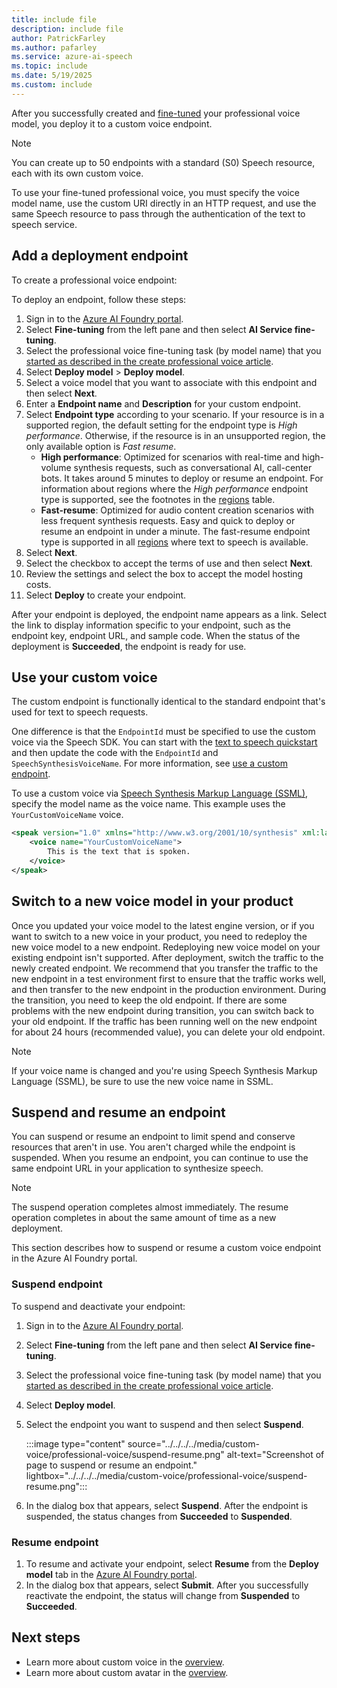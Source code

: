 ```yaml
---
title: include file
description: include file
author: PatrickFarley
ms.author: pafarley
ms.service: azure-ai-speech
ms.topic: include
ms.date: 5/19/2025
ms.custom: include
---
```


After you successfully created and [fine-tuned](../../../../professional-voice-train-voice.md) your professional voice model, you deploy it to a custom voice endpoint. 

> [!NOTE]
> You can create up to 50 endpoints with a standard (S0) Speech resource, each with its own custom voice.

To use your fine-tuned professional voice, you must specify the voice model name, use the custom URI directly in an HTTP request, and use the same Speech resource to pass through the authentication of the text to speech service.

## Add a deployment endpoint

To create a professional voice endpoint:

To deploy an endpoint, follow these steps:
1. Sign in to the [Azure AI Foundry portal](https://ai.azure.com/?cid=learnDocs).
1. Select **Fine-tuning** from the left pane and then select **AI Service fine-tuning**.
1. Select the professional voice fine-tuning task (by model name) that you [started as described in the create professional voice article](/azure/ai-services/speech-service/professional-voice-create-project).
1. Select **Deploy model** > **Deploy model**. 
1. Select a voice model that you want to associate with this endpoint and then select **Next**.  
1. Enter a **Endpoint name** and **Description** for your custom endpoint.
1. Select **Endpoint type** according to your scenario. If your resource is in a supported region, the default setting for the endpoint type is *High performance*. Otherwise, if the resource is in an unsupported region, the only available option is *Fast resume*.
   - **High performance**: Optimized for scenarios with real-time and high-volume synthesis requests, such as conversational AI, call-center bots. It takes around 5 minutes to deploy or resume an endpoint. For information about regions where the *High performance* endpoint type is supported, see the footnotes in the [regions](../../../../regions.md#regions) table. 
   - **Fast-resume**: Optimized for audio content creation scenarios with less frequent synthesis requests. Easy and quick to deploy or resume an endpoint in under a minute. The fast-resume endpoint type is supported in all [regions](../../../../regions.md#regions) where text to speech is available.
1. Select **Next**.
1. Select the checkbox to accept the terms of use and then select **Next**.
1. Review the settings and select the box to accept the model hosting costs.
1. Select **Deploy** to create your endpoint.

After your endpoint is deployed, the endpoint name appears as a link. Select the link to display information specific to your endpoint, such as the endpoint key, endpoint URL, and sample code. When the status of the deployment is **Succeeded**, the endpoint is ready for use.

## Use your custom voice

The custom endpoint is functionally identical to the standard endpoint that's used for text to speech requests. 

One difference is that the `EndpointId` must be specified to use the custom voice via the Speech SDK. You can start with the [text to speech quickstart](../../../../get-started-text-to-speech.md) and then update the code with the `EndpointId` and `SpeechSynthesisVoiceName`. For more information, see [use a custom endpoint](../../../../how-to-speech-synthesis.md#use-a-custom-endpoint).

To use a custom voice via [Speech Synthesis Markup Language (SSML)](../../../../speech-synthesis-markup-voice.md#use-voice-elements), specify the model name as the voice name. This example uses the `YourCustomVoiceName` voice. 

```xml
<speak version="1.0" xmlns="http://www.w3.org/2001/10/synthesis" xml:lang="en-US">
    <voice name="YourCustomVoiceName">
        This is the text that is spoken. 
    </voice>
</speak>
```

## Switch to a new voice model in your product

Once you updated your voice model to the latest engine version, or if you want to switch to a new voice in your product, you need to redeploy the new voice model to a new endpoint. Redeploying new voice model on your existing endpoint isn't supported. After deployment, switch the traffic to the newly created endpoint. We recommend that you transfer the traffic to the new endpoint in a test environment first to ensure that the traffic works well, and then transfer to the new endpoint in the production environment. During the transition, you need to keep the old endpoint. If there are some problems with the new endpoint during transition, you can switch back to your old endpoint. If the traffic has been running well on the new endpoint for about 24 hours (recommended value), you can delete your old endpoint. 

> [!NOTE]
> If your voice name is changed and you're using Speech Synthesis Markup Language (SSML), be sure to use the new voice name in SSML.

## Suspend and resume an endpoint

You can suspend or resume an endpoint to limit spend and conserve resources that aren't in use. You aren't charged while the endpoint is suspended. When you resume an endpoint, you can continue to use the same endpoint URL in your application to synthesize speech. 

> [!NOTE]
> The suspend operation completes almost immediately. The resume operation completes in about the same amount of time as a new deployment. 

This section describes how to suspend or resume a custom voice endpoint in the Azure AI Foundry portal.

### Suspend endpoint

To suspend and deactivate your endpoint:
1. Sign in to the [Azure AI Foundry portal](https://ai.azure.com/?cid=learnDocs).
1. Select **Fine-tuning** from the left pane and then select **AI Service fine-tuning**.
1. Select the professional voice fine-tuning task (by model name) that you [started as described in the create professional voice article](/azure/ai-services/speech-service/professional-voice-create-project).
1. Select **Deploy model**. 
1. Select the endpoint you want to suspend and then select **Suspend**. 

   :::image type="content" source="../../../../media/custom-voice/professional-voice/suspend-resume.png" alt-text="Screenshot of page to suspend or resume an endpoint." lightbox="../../../../media/custom-voice/professional-voice/suspend-resume.png":::

1. In the dialog box that appears, select **Suspend**. After the endpoint is suspended, the status changes from **Succeeded** to **Suspended**. 

### Resume endpoint

1. To resume and activate your endpoint, select **Resume** from the **Deploy model** tab in the [Azure AI Foundry portal](https://ai.azure.com/?cid=learnDocs).
1. In the dialog box that appears, select **Submit**. After you successfully reactivate the endpoint, the status will change from **Suspended** to **Succeeded**.

## Next steps

- Learn more about custom voice in the [overview](../../../../custom-neural-voice.md).
- Learn more about custom avatar in the [overview](../../../../text-to-speech-avatar/what-is-text-to-speech-avatar.md).

